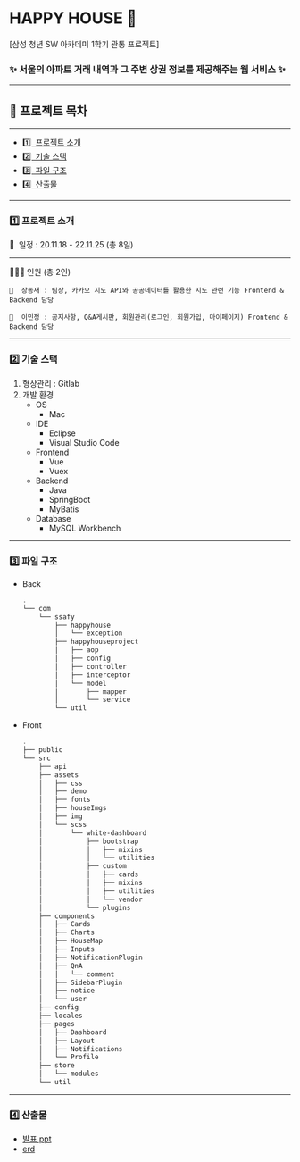 # HAPPY HOUSE 🏡

[삼성 청년 SW 아카데미 1학기 관통 프로젝트]

### ✨ 서울의 아파트 거래 내역과 그 주변 상권 정보를 제공해주는 웹 서비스 ✨

---

## **📎  프로젝트 목차**

---

- [1️⃣  프로젝트 소개](#1️⃣-프로젝트-소개)
- [2️⃣  기술 스택](#2️⃣-기술-스택)
- [3️⃣  파일 구조](#3️⃣-파일-구조)
- [4️⃣  산출물](#4️⃣-산출물)

---

### 1️⃣ 프로젝트 소개

📆  일정 : 20.11.18 - 22.11.25 (총 8일)
- - - - - - - - - - - - - - - - - - - - - 

👨‍👨‍👦‍  인원 (총 2인)

    🧑  장동재 : 팀장, 카카오 지도 API와 공공데이터를 활용한 지도 관련 기능 Frontend & Backend 담당

    👩  이민정 : 공지사항, Q&A게시판, 회원관리(로그인, 회원가입, 마이페이지) Frontend & Backend 담당 

---

### 2️⃣ 기술 스택

1. 형상관리 : Gitlab
2. 개발 환경
    - OS
        - Mac
    - IDE
        - Eclipse
        - Visual Studio Code
    - Frontend
        - Vue
        - Vuex
    - Backend
        - Java
        - SpringBoot
        - MyBatis
    - Database
        - MySQL Workbench

---

### 3️⃣ 파일 구조

- Back
    
    ```powershell
    .
    └── com
        └── ssafy
            ├── happyhouse
            │   └── exception
            ├── happyhouseproject
            │   ├── aop
            │   ├── config
            │   ├── controller
            │   ├── interceptor
            │   └── model
            │       ├── mapper
            │       └── service
            └── util
    ```
    
- Front
    
    ```powershell
    .
    ├── public
    └── src
        ├── api
        ├── assets
        │   ├── css
        │   ├── demo
        │   ├── fonts
        │   ├── houseImgs
        │   ├── img
        │   └── scss
        │       └── white-dashboard
        │           ├── bootstrap
        │           │   ├── mixins
        │           │   └── utilities
        │           ├── custom
        │           │   ├── cards
        │           │   ├── mixins
        │           │   ├── utilities
        │           │   └── vendor
        │           └── plugins
        ├── components
        │   ├── Cards
        │   ├── Charts
        │   ├── HouseMap
        │   ├── Inputs
        │   ├── NotificationPlugin
        │   ├── QnA
        │   │   └── comment
        │   ├── SidebarPlugin
        │   ├── notice
        │   └── user
        ├── config
        ├── locales
        ├── pages
        │   ├── Dashboard
        │   ├── Layout
        │   ├── Notifications
        │   └── Profile
        ├── store
        │   └── modules
        └── util 
    ```
    

---

### 4️⃣ 산출물

- [발표 ppt](https://github.com/3sally/HappyHouse/tree/main/%EC%82%B0%EC%B6%9C%EB%AC%BC/erd)
- [erd](https://github.com/3sally/HappyHouse/tree/main/%EC%82%B0%EC%B6%9C%EB%AC%BC/%EB%B0%9C%ED%91%9Cppt)
